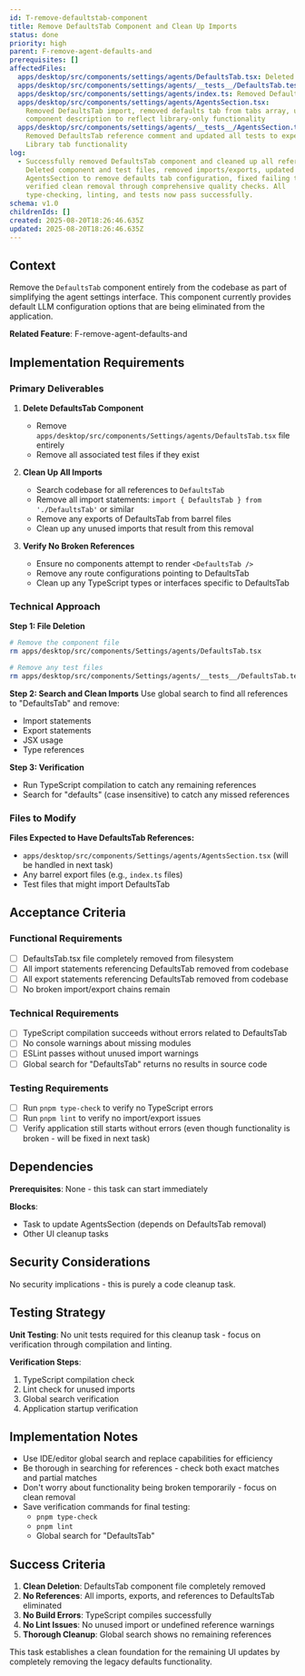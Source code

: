 ```yaml
---
id: T-remove-defaultstab-component
title: Remove DefaultsTab Component and Clean Up Imports
status: done
priority: high
parent: F-remove-agent-defaults-and
prerequisites: []
affectedFiles:
  apps/desktop/src/components/settings/agents/DefaultsTab.tsx: Deleted - removed entire DefaultsTab component file
  apps/desktop/src/components/settings/agents/__tests__/DefaultsTab.test.tsx: Deleted - removed DefaultsTab test file
  apps/desktop/src/components/settings/agents/index.ts: Removed DefaultsTab export from barrel file
  apps/desktop/src/components/settings/agents/AgentsSection.tsx:
    Removed DefaultsTab import, removed defaults tab from tabs array, updated
    component description to reflect library-only functionality
  apps/desktop/src/components/settings/agents/__tests__/AgentsSection.test.tsx:
    Removed DefaultsTab reference comment and updated all tests to expect only
    Library tab functionality
log:
  - Successfully removed DefaultsTab component and cleaned up all references.
    Deleted component and test files, removed imports/exports, updated
    AgentsSection to remove defaults tab configuration, fixed failing tests, and
    verified clean removal through comprehensive quality checks. All
    type-checking, linting, and tests now pass successfully.
schema: v1.0
childrenIds: []
created: 2025-08-20T18:26:46.635Z
updated: 2025-08-20T18:26:46.635Z
---
```


## Context

Remove the `DefaultsTab` component entirely from the codebase as part of simplifying the agent settings interface. This component currently provides default LLM configuration options that are being eliminated from the application.

**Related Feature**: F-remove-agent-defaults-and

## Implementation Requirements

### Primary Deliverables

1. **Delete DefaultsTab Component**
   - Remove `apps/desktop/src/components/Settings/agents/DefaultsTab.tsx` file entirely
   - Remove all associated test files if they exist

2. **Clean Up All Imports**
   - Search codebase for all references to `DefaultsTab`
   - Remove all import statements: `import { DefaultsTab } from './DefaultsTab'` or similar
   - Remove any exports of DefaultsTab from barrel files
   - Clean up any unused imports that result from this removal

3. **Verify No Broken References**
   - Ensure no components attempt to render `<DefaultsTab />`
   - Remove any route configurations pointing to DefaultsTab
   - Clean up any TypeScript types or interfaces specific to DefaultsTab

### Technical Approach

**Step 1: File Deletion**

```bash
# Remove the component file
rm apps/desktop/src/components/Settings/agents/DefaultsTab.tsx

# Remove any test files
rm apps/desktop/src/components/Settings/agents/__tests__/DefaultsTab.test.tsx
```

**Step 2: Search and Clean Imports**
Use global search to find all references to "DefaultsTab" and remove:

- Import statements
- Export statements
- JSX usage
- Type references

**Step 3: Verification**

- Run TypeScript compilation to catch any remaining references
- Search for "defaults" (case insensitive) to catch any missed references

### Files to Modify

**Files Expected to Have DefaultsTab References:**

- `apps/desktop/src/components/Settings/agents/AgentsSection.tsx` (will be handled in next task)
- Any barrel export files (e.g., `index.ts` files)
- Test files that might import DefaultsTab

## Acceptance Criteria

### Functional Requirements

- [ ] DefaultsTab.tsx file completely removed from filesystem
- [ ] All import statements referencing DefaultsTab removed from codebase
- [ ] All export statements referencing DefaultsTab removed from codebase
- [ ] No broken import/export chains remain

### Technical Requirements

- [ ] TypeScript compilation succeeds without errors related to DefaultsTab
- [ ] No console warnings about missing modules
- [ ] ESLint passes without unused import warnings
- [ ] Global search for "DefaultsTab" returns no results in source code

### Testing Requirements

- [ ] Run `pnpm type-check` to verify no TypeScript errors
- [ ] Run `pnpm lint` to verify no import/export issues
- [ ] Verify application still starts without errors (even though functionality is broken - will be fixed in next task)

## Dependencies

**Prerequisites**: None - this task can start immediately

**Blocks**:

- Task to update AgentsSection (depends on DefaultsTab removal)
- Other UI cleanup tasks

## Security Considerations

No security implications - this is purely a code cleanup task.

## Testing Strategy

**Unit Testing**: No unit tests required for this cleanup task - focus on verification through compilation and linting.

**Verification Steps**:

1. TypeScript compilation check
2. Lint check for unused imports
3. Global search verification
4. Application startup verification

## Implementation Notes

- Use IDE/editor global search and replace capabilities for efficiency
- Be thorough in searching for references - check both exact matches and partial matches
- Don't worry about functionality being broken temporarily - focus on clean removal
- Save verification commands for final testing:
  - `pnpm type-check`
  - `pnpm lint`
  - Global search for "DefaultsTab"

## Success Criteria

1. **Clean Deletion**: DefaultsTab component file completely removed
2. **No References**: All imports, exports, and references to DefaultsTab eliminated
3. **No Build Errors**: TypeScript compiles successfully
4. **No Lint Issues**: No unused import or undefined reference warnings
5. **Thorough Cleanup**: Global search shows no remaining references

This task establishes a clean foundation for the remaining UI updates by completely removing the legacy defaults functionality.
